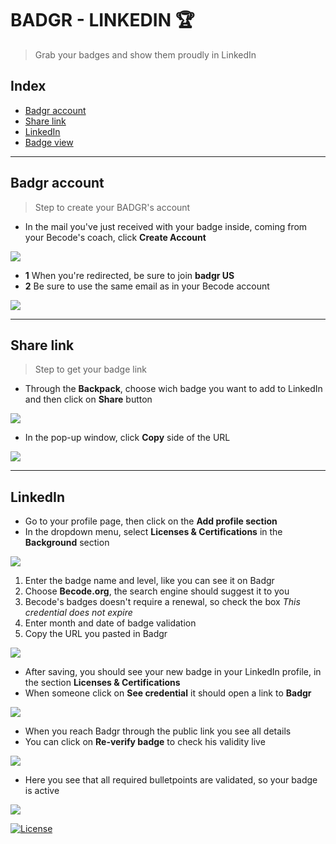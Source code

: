 # BADGR - LINKEDIN :trophy:
> Grab your badges and show them proudly in LinkedIn

##  Index

-   [Badgr account](#badgr-account)  
-   [Share link](#share-link)  
-   [LinkedIn](#linkedin)
-   [Badge view](#badge-view)

--- 

## Badgr account
>   Step to create your BADGR's account

*   In the mail you've just received with your badge inside, coming from your Becode's coach, click **Create Account**

![](screen-1.png)


*   **1** When you're redirected, be sure to join **badgr US**
*   **2** Be sure to use the same email as in your Becode account

![](screen-2.png)


---


## Share link
>   Step to get your badge link

*   Through the **Backpack**, choose wich badge you want to add to LinkedIn and then click on **Share** button  

![](screen-3.png)

*   In the pop-up window, click **Copy** side of the URL 

![](screen-4.png)


--- 

## LinkedIn

*   Go to your profile page, then click on the **Add profile section** 
*   In the dropdown menu, select **Licenses & Certifications** in the **Background** section

![](screen-5.png)

1.  Enter the badge name and level, like you can see it on Badgr
2.  Choose **Becode.org**, the search engine should suggest it to you
3.  Becode's badges doesn't require a renewal, so check the box *This credential does not expire*
4.  Enter month and date of badge validation
5.  Copy the URL you pasted in Badgr

![](screen-6.png)

*   After saving, you should see your new badge in your LinkedIn profile, in the section **Licenses & Certifications**
*   When someone click on **See credential** it should open a link to **Badgr**

![](screen-7.png)

*   When you reach Badgr through the public link you see all details
*   You can click on **Re-verify badge** to check his validity live

![](screen-8.png)

*   Here you see that all required bulletpoints are validated, so your badge is active 

![](screen-9.png)







[![License](http://img.shields.io/:license-mit-blue.svg?style=flat-square)](http://badges.mit-license.org)

